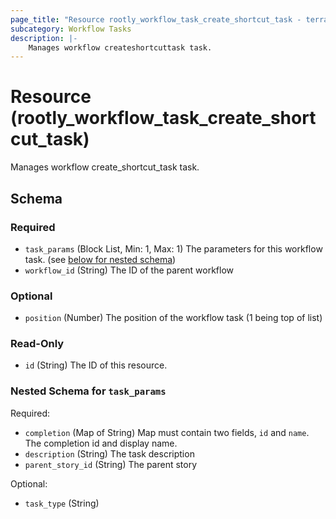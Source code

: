 ```yaml
---
page_title: "Resource rootly_workflow_task_create_shortcut_task - terraform-provider-rootly"
subcategory: Workflow Tasks
description: |-
    Manages workflow createshortcuttask task.
---
```


# Resource (rootly_workflow_task_create_shortcut_task)

Manages workflow create_shortcut_task task.

<!-- schema generated by tfplugindocs -->
## Schema

### Required

- `task_params` (Block List, Min: 1, Max: 1) The parameters for this workflow task. (see [below for nested schema](#nestedblock--task_params))
- `workflow_id` (String) The ID of the parent workflow

### Optional

- `position` (Number) The position of the workflow task (1 being top of list)

### Read-Only

- `id` (String) The ID of this resource.

<a id="nestedblock--task_params"></a>
### Nested Schema for `task_params`

Required:

- `completion` (Map of String) Map must contain two fields, `id` and `name`. The completion id and display name.
- `description` (String) The task description
- `parent_story_id` (String) The parent story

Optional:

- `task_type` (String)
